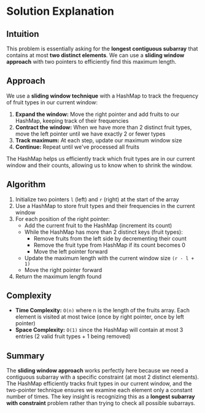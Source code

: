 
# Solution Explanation

## Intuition
This problem is essentially asking for the **longest contiguous subarray** that contains at most **two distinct elements**. We can use a **sliding window approach** with two pointers to efficiently find this maximum length.

## Approach
We use a **sliding window technique** with a HashMap to track the frequency of fruit types in our current window:

1. **Expand the window:** Move the right pointer and add fruits to our HashMap, keeping track of their frequencies
2. **Contract the window:** When we have more than 2 distinct fruit types, move the left pointer until we have exactly 2 or fewer types
3. **Track maximum:** At each step, update our maximum window size
4. **Continue:** Repeat until we've processed all fruits

The HashMap helps us efficiently track which fruit types are in our current window and their counts, allowing us to know when to shrink the window.

## Algorithm
1. Initialize two pointers `l` (left) and `r` (right) at the start of the array
2. Use a HashMap to store fruit types and their frequencies in the current window
3. For each position of the right pointer:
   - Add the current fruit to the HashMap (increment its count)
   - While the HashMap has more than 2 distinct keys (fruit types):
     - Remove fruits from the left side by decrementing their count
     - Remove the fruit type from HashMap if its count becomes 0
     - Move the left pointer forward
   - Update the maximum length with the current window size `(r - l + 1)`
   - Move the right pointer forward
4. Return the maximum length found

## Complexity
- **Time Complexity:** `O(n)` where n is the length of the fruits array. Each element is visited at most twice (once by right pointer, once by left pointer)
- **Space Complexity:** `O(1)` since the HashMap will contain at most 3 entries (2 valid fruit types + 1 being removed)

## Summary
The **sliding window approach** works perfectly here because we need a contiguous subarray with a specific constraint (at most 2 distinct elements). The HashMap efficiently tracks fruit types in our current window, and the two-pointer technique ensures we examine each element only a constant number of times. The key insight is recognizing this as a **longest subarray with constraint** problem rather than trying to check all possible subarrays.

